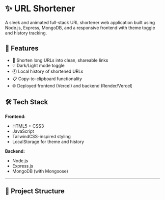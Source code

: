 # ✨ URL Shortener

A sleek and animated full-stack URL shortener web application built using Node.js, Express, MongoDB, and a responsive frontend with theme toggle and history tracking.

## 🚀 Features

- 🔗 Shorten long URLs into clean, shareable links
- 💡 Dark/Light mode toggle
- 🕘 Local history of shortened URLs
- 📋 Copy-to-clipboard functionality
- 🌐 Deployed frontend (Vercel) and backend (Render/Vercel)

## 🛠️ Tech Stack

**Frontend:**
- HTML5 + CSS3
- JavaScript
- TailwindCSS-inspired styling
- LocalStorage for theme and history

**Backend:**
- Node.js
- Express.js
- MongoDB (with Mongoose)

---

## 📁 Project Structure

